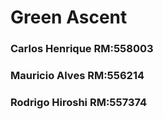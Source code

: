 # Green Ascent
<h3>Carlos Henrique RM:558003</h3>
<h3>Mauricio Alves RM:556214</h3>
<h3>Rodrigo Hiroshi RM:557374</h3>
